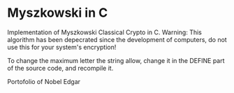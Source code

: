 # Myszkowski in C
Implementation of Myszkowski Classical Crypto in C. Warning: This algorithm has been depecrated since the development of computers, do not use this for your system's encryption!

To change the maximum letter the string allow, change it in the DEFINE part of the source code, and recompile it.

Portofolio of Nobel Edgar